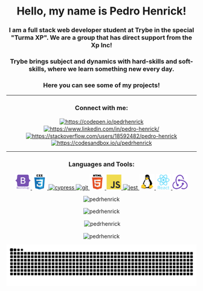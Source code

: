 <h1 align="center">Hello, my name is Pedro Henrick!</h1>

<h3 align="center">I am a full stack web developer student at Trybe in the special "Turma XP". We are a group that has direct support from the Xp Inc!</h3>
<h3 align="center">Trybe brings subject and dynamics with hard-skills and soft-skills, where we learn something new every day.</h3> 
<h3 align="center">Here you can see some of my projects!</h3>

<hr>

<h3 align="center">Connect with me:</h3>
<p align="center">
<a href="https://codepen.io/https://codepen.io/pedrhenrick" target="blank"><img align="center" src="https://raw.githubusercontent.com/rahuldkjain/github-profile-readme-generator/master/src/images/icons/Social/codepen.svg" alt="https://codepen.io/pedrhenrick" height="30" width="40" /></a>
<a href="https://linkedin.com/in/https://www.linkedin.com/in/pedro-henrick/" target="blank"><img align="center" src="https://raw.githubusercontent.com/rahuldkjain/github-profile-readme-generator/master/src/images/icons/Social/linked-in-alt.svg" alt="https://www.linkedin.com/in/pedro-henrick/" height="30" width="40" /></a>
<a href="https://stackoverflow.com/users/https://stackoverflow.com/users/18592482/pedro-henrick" target="blank"><img align="center" src="https://raw.githubusercontent.com/rahuldkjain/github-profile-readme-generator/master/src/images/icons/Social/stack-overflow.svg" alt="https://stackoverflow.com/users/18592482/pedro-henrick" height="30" width="40" /></a>
<a href="https://codesandbox.com/https://codesandbox.io/u/pedrhenrick" target="blank"><img align="center" src="https://raw.githubusercontent.com/rahuldkjain/github-profile-readme-generator/master/src/images/icons/Social/codesandbox.svg" alt="https://codesandbox.io/u/pedrhenrick" height="30" width="40" /></a>
</p>

<hr>

<h3 align="center">Languages and Tools:</h3>
<p align="center"> <a href="https://getbootstrap.com" target="_blank" rel="noreferrer"> <img src="https://raw.githubusercontent.com/devicons/devicon/master/icons/bootstrap/bootstrap-plain-wordmark.svg" alt="bootstrap" width="40" height="40"/> </a> <a href="https://www.w3schools.com/css/" target="_blank" rel="noreferrer"> <img src="https://raw.githubusercontent.com/devicons/devicon/master/icons/css3/css3-original-wordmark.svg" alt="css3" width="40" height="40"/> </a> <a href="https://www.cypress.io" target="_blank" rel="noreferrer"> <img src="https://raw.githubusercontent.com/simple-icons/simple-icons/6e46ec1fc23b60c8fd0d2f2ff46db82e16dbd75f/icons/cypress.svg" alt="cypress" width="40" height="40"/> </a> <a href="https://git-scm.com/" target="_blank" rel="noreferrer"> <img src="https://www.vectorlogo.zone/logos/git-scm/git-scm-icon.svg" alt="git" width="40" height="40"/> </a> <a href="https://www.w3.org/html/" target="_blank" rel="noreferrer"> <img src="https://raw.githubusercontent.com/devicons/devicon/master/icons/html5/html5-original-wordmark.svg" alt="html5" width="40" height="40"/> </a> <a href="https://developer.mozilla.org/en-US/docs/Web/JavaScript" target="_blank" rel="noreferrer"> <img src="https://raw.githubusercontent.com/devicons/devicon/master/icons/javascript/javascript-original.svg" alt="javascript" width="40" height="40"/> </a> <a href="https://jestjs.io" target="_blank" rel="noreferrer"> <img src="https://www.vectorlogo.zone/logos/jestjsio/jestjsio-icon.svg" alt="jest" width="40" height="40"/> </a> <a href="https://www.linux.org/" target="_blank" rel="noreferrer"> <img src="https://raw.githubusercontent.com/devicons/devicon/master/icons/linux/linux-original.svg" alt="linux" width="40" height="40"/> </a> <a href="https://reactjs.org/" target="_blank" rel="noreferrer"> <img src="https://raw.githubusercontent.com/devicons/devicon/master/icons/react/react-original-wordmark.svg" alt="react" width="40" height="40"/> </a> <a href="https://redux.js.org" target="_blank" rel="noreferrer"> <img src="https://raw.githubusercontent.com/devicons/devicon/master/icons/redux/redux-original.svg" alt="redux" width="40" height="40"/> </a> </p>

<p align="center"> <img src="https://komarev.com/ghpvc/?username=pedrhenrick&label=Profile%20views&color=0e75b6&style=flat" alt="pedrhenrick" /> </p>

<p align="center"><img align="center" src="https://github-readme-stats.vercel.app/api/top-langs?username=pedrhenrick&show_icons=true&locale=en&layout=compact" alt="pedrhenrick" /></p>

<p align="center">&nbsp;<img align="center" src="https://github-readme-stats.vercel.app/api?username=pedrhenrick&show_icons=true&locale=en" alt="pedrhenrick" /></p>

<p align="center"><img align="center" src="https://github-readme-streak-stats.herokuapp.com/?user=pedrhenrick&" alt="pedrhenrick" /></p>

![Snake animation](https://github.com/PedrHenrick/PedrHenrick/blob/output/github-contribution-grid-snake.svg)
